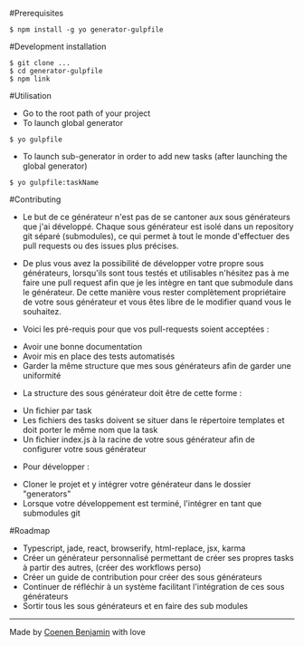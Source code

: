 #Prerequisites
```
$ npm install -g yo generator-gulpfile
```

#Development installation
```
$ git clone ...
$ cd generator-gulpfile
$ npm link
```

#Utilisation
+ Go to the root path of your project
+ To launch global generator
```
$ yo gulpfile
```
+ To launch sub-generator in order to add new tasks (after launching the global generator)
```
$ yo gulpfile:taskName
```

#Contributing

+ Le but de ce générateur n'est pas de se cantoner aux sous générateurs que j'ai développé. Chaque sous générateur est isolé dans un repository git séparé (submodules), ce qui permet à tout le monde d'effectuer des pull requests ou des issues plus précises.

+ De plus vous avez la possibilité de développer votre propre sous générateurs, lorsqu'ils sont tous testés et utilisables n'hésitez pas à me faire une pull request afin que je les intègre en tant que submodule dans le générateur. De cette manière vous rester complètement propriétaire de votre sous générateur et vous êtes libre de le modifier quand vous le souhaitez.

+ Voici les pré-requis pour que vos pull-requests soient acceptées : 
- Avoir une bonne documentation
- Avoir mis en place des tests automatisés
- Garder la même structure que mes sous générateurs afin de garder une uniformité

+ La structure des sous générateur doit être de cette forme :
- Un fichier par task
- Les fichiers des tasks doivent se situer dans le répertoire templates et doit porter le même nom que la task
- Un fichier index.js à la racine de votre sous générateur afin de configurer votre sous générateur

+ Pour développer :
- Cloner le projet et y intégrer votre générateur dans le dossier "generators"
- Lorsque votre développement est terminé, l'intégrer en tant que submodules git

#Roadmap

+ Typescript, jade, react, browserify, html-replace, jsx, karma
+ Créer un générateur personnalisé permettant de créer ses propres tasks à partir des autres, (créer des workflows perso)
+ Créer un guide de contribution pour créer des sous générateurs
+ Continuer de réfléchir à un système facilitant l'intégration de ces sous générateurs
+ Sortir tous les sous générateurs et en faire des sub modules

-------------

Made by [Coenen Benjamin](https://twitter.com/BnJ25) with love

